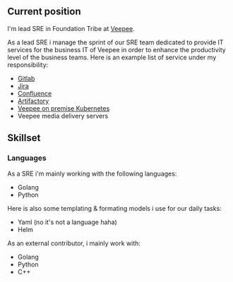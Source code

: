 ## Current position

I'm lead SRE in Foundation Tribe at [Veepee](https://careers.veepee.com/).

As a lead SRE i manage the sprint of our SRE team dedicated to provide IT services for the business IT of Veepee in order to enhance the productivity level of the business teams. Here is an example list of service under my responsibility:

* [Gitlab](https://about.gitlab.com)
* [Jira](https://www.atlassian.com/software/jira)
* [Confluence](https://www.atlassian.com/software/confluence)
* [Artifactory](https://jfrog.com/artifactory/)
* [Veepee on premise Kubernetes](https://kubernetes.io)
* Veepee media delivery servers

## Skillset

### Languages

As a SRE i'm mainly working with the following languages:

* Golang
* Python

Here is also some templating & formating models i use for our daily tasks:

* Yaml (no it's not a language haha)
* Helm

As an external contributor, i mainly work with:

* Golang
* Python
* C++

<!--
**nerzhul/nerzhul** is a ✨ _special_ ✨ repository because its `README.md` (this file) appears on your GitHub profile.

Here are some ideas to get you started:

- 🔭 I’m currently working on ...
- 🌱 I’m currently learning ...
- 👯 I’m looking to collaborate on ...
- 🤔 I’m looking for help with ...
- 💬 Ask me about ...
- 📫 How to reach me: ...
- 😄 Pronouns: ...
- ⚡ Fun fact: ...
-->
